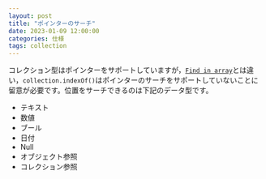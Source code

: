 ```yaml
---
layout: post
title: "ポインターのサーチ"
date: 2023-01-09 12:00:00
categories: 仕様
tags: collection
---
```


コレクション型はポインターをサポートしていますが，[`Find in array`](https://doc.4d.com/4Dv19/4D/19.5/Find-in-array.301-6137694.ja.html)とは違い，`collection.indexOf()`はポインターのサーチをサポートしていないことに留意が必要です。位置をサーチできるのは下記のデータ型です。

* テキスト
* 数値
* ブール
* 日付
* Null
* オブジェクト参照
* コレクション参照
